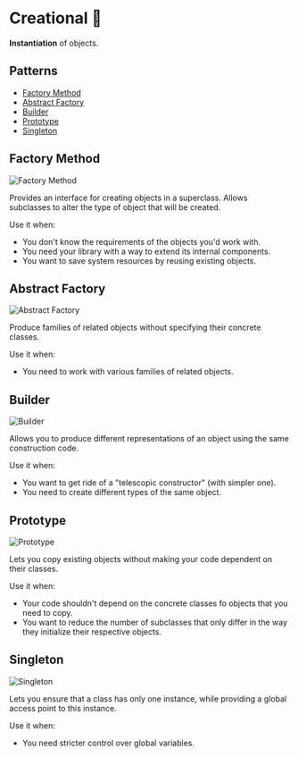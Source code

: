 # Creational 🧬

**Instantiation** of objects.

## Patterns

* [Factory Method](creational.md#Factory-Method)
* [Abstract Factory](creational.md#Abstract-Factory)
* [Builder](creational.md#Builder)
* [Prototype](creational.md#Prototype)
* [Singleton](creational.md#Singleton)

<!-- - Object Pool -->

## Factory Method

![Factory Method](https://refactoring.guru/images/patterns/cards/factory-method-mini.png)

Provides an interface for creating objects in a superclass. Allows subclasses to alter the type of object that will be created.

Use it when:

* You don't know the requirements of the objects you'd work with.
* You need your library with a way to extend its internal components.
* You want to save system resources by reusing existing objects.

## Abstract Factory

![Abstract Factory](https://refactoring.guru/images/patterns/cards/abstract-factory-mini.png)

Produce families of related objects without specifying their concrete classes.

Use it when:

* You need to work with various families of related objects.

## Builder

![Builder](https://refactoring.guru/images/patterns/cards/builder-mini.png)

Allows you to produce different representations of an object using the same construction code.

Use it when:

* You want to get ride of a "telescopic constructor" \(with simpler one\).
* You need to create different types of the same object.

## Prototype

![Prototype](https://refactoring.guru/images/patterns/cards/prototype-mini.png)

Lets you copy existing objects without making your code dependent on their classes.

Use it when:

* Your code shouldn't depend on the concrete classes fo objects that you need to copy.
* You want to reduce the number of subclasses that only differ in the way they initialize their respective objects.

## Singleton

![Singleton](https://refactoring.guru/images/patterns/cards/singleton-mini.png)

Lets you ensure that a class has only one instance, while providing a global access point to this instance.

Use it when:

* You need stricter control over global variables.
